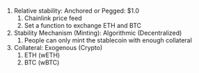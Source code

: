 1. Relative stability: Anchored or Pegged: $1.0
    1. Chainlink price feed
    2. Set a function to exchange ETH and BTC
2. Stability Mechanism (Minting): Algorithmic (Decentralized)
    1. People can only mint the stablecoin with enough collateral
3. Collateral: Exogenous (Crypto)
    1. ETH (wETH)
    2. BTC (wBTC)